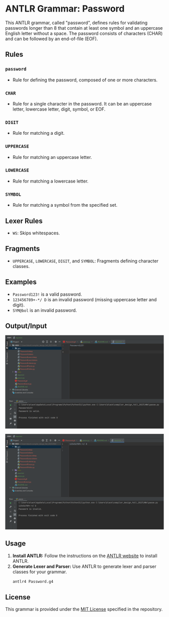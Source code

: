 # ANTLR Grammar: Password

This ANTLR grammar, called "password", defines rules for validating passwords longer than 8 that contain at least one symbol and an uppercase English letter without a space. The password consists of characters (CHAR) and can be followed by an end-of-file (EOF).
## Rules

### `password`
- Rule for defining the password, composed of one or more characters.

### `CHAR`
- Rule for a single character in the password. It can be an uppercase letter, lowercase letter, digit, symbol, or EOF.

### `DIGIT`
- Rule for matching a digit.

### `UPPERCASE`
- Rule for matching an uppercase letter.

### `LOWERCASE`
- Rule for matching a lowercase letter.

### `SYMBOL`
- Rule for matching a symbol from the specified set.

## Lexer Rules

- `WS`: Skips whitespaces.

## Fragments

- `UPPERCASE`, `LOWERCASE`, `DIGIT`, and `SYMBOL`: Fragments defining character classes.

## Examples

- `Password123!` is a valid password.
- `123456789+-*/ D` is an invalid password (missing uppercase letter and digit).
- `SYM@bol` is an invalid password.


## Output/Input
![1](https://github.com/zahrahabibolah/compiler_design_fall_2023/blob/main/HW4/hw4.png?raw=true)


![2](https://github.com/zahrahabibolah/compiler_design_fall_2023/blob/main/HW4/hw4'.png?raw=true)

## Usage

1. **Install ANTLR:** Follow the instructions on the [ANTLR website](https://www.antlr.org/) to install ANTLR.
2. **Generate Lexer and Parser:** Use ANTLR to generate lexer and parser classes for your grammar.
   ```bash
   antlr4 Password.g4
   

## License

This grammar is provided under the [MIT License](LICENSE) specified in the repository.

